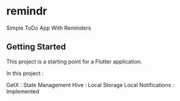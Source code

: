 # remindr

Simple ToDo App With Reminders

## Getting Started

This project is a starting point for a Flutter application.

In this project :

GetX : State Management
Hive : Local Storage
Local Notifications : Implemented